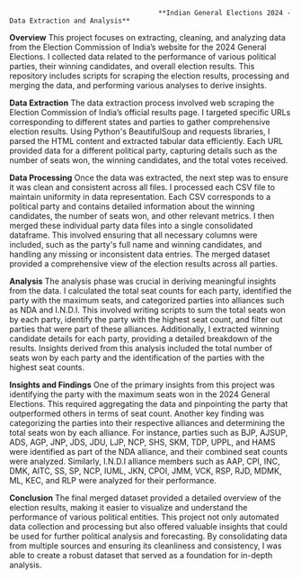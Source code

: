                                          **Indian General Elections 2024 - Data Extraction and Analysis**
**Overview**
This project focuses on extracting, cleaning, and analyzing data from the Election Commission of India’s website for the 2024 General Elections. I collected data related to the performance of various political parties, their winning candidates, and overall election results. This repository includes scripts for scraping the election results, processing and merging the data, and performing various analyses to derive insights.

**Data Extraction**
The data extraction process involved web scraping the Election Commission of India’s official results page. I targeted specific URLs corresponding to different states and parties to gather comprehensive election results. Using Python's BeautifulSoup and requests libraries, I parsed the HTML content and extracted tabular data efficiently. Each URL provided data for a different political party, capturing details such as the number of seats won, the winning candidates, and the total votes received.

**Data Processing** 
Once the data was extracted, the next step was to ensure it was clean and consistent across all files. I processed each CSV file to maintain uniformity in data representation. Each CSV corresponds to a political party and contains detailed information about the winning candidates, the number of seats won, and other relevant metrics. I then merged these individual party data files into a single consolidated dataframe. This involved ensuring that all necessary columns were included, such as the party's full name and winning candidates, and handling any missing or inconsistent data entries. The merged dataset provided a comprehensive view of the election results across all parties.

**Analysis**
The analysis phase was crucial in deriving meaningful insights from the data. I calculated the total seat counts for each party, identified the party with the maximum seats, and categorized parties into alliances such as NDA and I.N.D.I. This involved writing scripts to sum the total seats won by each party, identify the party with the highest seat count, and filter out parties that were part of these alliances. Additionally, I extracted winning candidate details for each party, providing a detailed breakdown of the results. Insights derived from this analysis included the total number of seats won by each party and the identification of the parties with the highest seat counts.

**Insights and Findings**
One of the primary insights from this project was identifying the party with the maximum seats won in the 2024 General Elections. This required aggregating the data and pinpointing the party that outperformed others in terms of seat count. Another key finding was categorizing the parties into their respective alliances and determining the total seats won by each alliance. For instance, parties such as BJP, AJSUP, ADS, AGP, JNP, JDS, JDU, LJP, NCP, SHS, SKM, TDP, UPPL, and HAMS were identified as part of the NDA alliance, and their combined seat counts were analyzed. Similarly, I.N.D.I alliance members such as AAP, CPI, INC, DMK, AITC, SS, SP, NCP, IUML, JKN, CPOI, JMM, VCK, RSP, RJD, MDMK, ML, KEC, and RLP were analyzed for their performance.

**Conclusion**
The final merged dataset provided a detailed overview of the election results, making it easier to visualize and understand the performance of various political entities. This project not only automated data collection and processing but also offered valuable insights that could be used for further political analysis and forecasting. By consolidating data from multiple sources and ensuring its cleanliness and consistency, I was able to create a robust dataset that served as a foundation for in-depth analysis.
